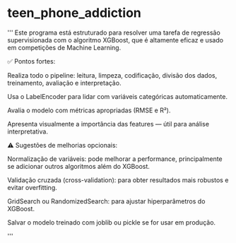 # teen_phone_addiction
'''
Este programa está estruturado para resolver uma tarefa de regressão supervisionada com o
algoritmo XGBoost, que é altamente eficaz e usado em competições de Machine Learning.

✅ Pontos fortes:

Realiza todo o pipeline: leitura, limpeza, codificação, divisão dos dados, treinamento, avaliação e
interpretação.

Usa o LabelEncoder  para lidar com variáveis categóricas automaticamente.

Avalia o modelo com métricas apropriadas (RMSE e R²).

Apresenta visualmente a importância das features — útil para análise interpretativa.


⚠️ Sugestões de melhorias opcionais:

Normalização de variáveis: pode melhorar a performance, principalmente se adicionar outros algoritmos
além do XGBoost.

Validação cruzada (cross-validation): para obter resultados mais robustos e evitar overfitting.

GridSearch ou RandomizedSearch: para ajustar hiperparâmetros do XGBoost.

Salvar o modelo treinado com joblib ou pickle se for usar em produção.

'''
